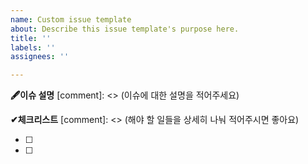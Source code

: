 ```yaml
---
name: Custom issue template
about: Describe this issue template's purpose here.
title: ''
labels: ''
assignees: ''

---
```


**🖋이슈 설명**
[comment]: <> (이슈에 대한 설명을 적어주세요)

**✔체크리스트**
[comment]: <> (해야 할 일들을 상세히 나눠 적어주시면 좋아요)

- [ ]
- [ ] <!--여기에 적어주세요-->
